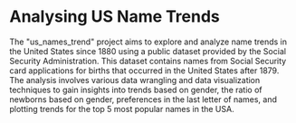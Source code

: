 # Analysing US Name Trends

The "us_names_trend" project aims to explore and analyze name trends in the United States since 1880 using a public dataset provided by the Social Security Administration. This dataset contains names from Social Security card applications for births that occurred in the United States after 1879. The analysis involves various data wrangling and data visualization techniques to gain insights into trends based on gender, the ratio of newborns based on gender, preferences in the last letter of names, and plotting trends for the top 5 most popular names in the USA.

